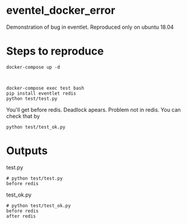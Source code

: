 # eventel_docker_error
Demonstration of bug in eventlet. Reproduced only on ubuntu 18.04

# Steps to reproduce

    docker-compose up -d



    docker-compose exec test bash
    pip install eventlet redis
    python test/test.py


You'll get before redis. Deadlock apears.
Problem not in redis. You can check that by

    python test/test_ok.py


# Outputs

test.py

    # python test/test.py
    before redis

test_ok.py

    # python test/test_ok.py
    before redis
    after redis
